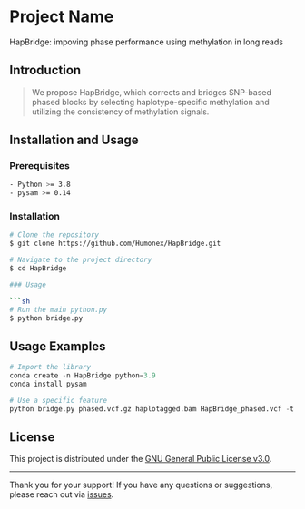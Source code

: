 # Project Name

HapBridge: impoving phase performance using methylation in long reads

## Introduction

> We propose HapBridge, which corrects and bridges SNP-based phased blocks by selecting haplotype-specific methylation and utilizing the consistency of methylation signals.

## Installation and Usage

### Prerequisites

```sh
- Python >= 3.8
- pysam >= 0.14
```

### Installation

```sh
# Clone the repository
$ git clone https://github.com/Humonex/HapBridge.git

# Navigate to the project directory
$ cd HapBridge

### Usage

```sh 
# Run the main python.py
$ python bridge.py
```


## Usage Examples


```python
# Import the library
conda create -n HapBridge python=3.9
conda install pysam

# Use a specific feature
python bridge.py phased.vcf.gz haplotagged.bam HapBridge_phased.vcf -t 30
```


## License

This project is distributed under the [GNU General Public License v3.0](LICENSE).

---

Thank you for your support! If you have any questions or suggestions, please reach out via [issues](https://github.com/username/project_name/issues).
